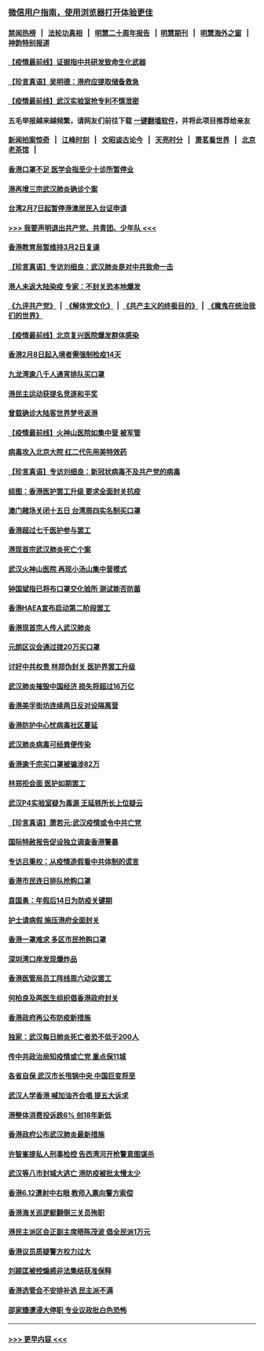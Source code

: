 ### [微信用户指南，使用浏览器打开体验更佳](https://github.com/gfw-breaker/banned-news1/blob/master/indexes/wechat-guide.md?t=0)
#### [禁闻热榜](热点新闻.md?t=0)  &nbsp;&nbsp;|&nbsp;&nbsp; [法轮功真相](https://github.com/gfw-breaker/truth/blob/master/README.md?t=0) &nbsp;&nbsp;|&nbsp;&nbsp; [明慧二十周年报告](https://github.com/gfw-breaker/mh-reports/blob/master/README.md?t=0) &nbsp;&nbsp;|&nbsp;&nbsp;[明慧期刊](https://github.com/gfw-breaker/mh-qikan) &nbsp;&nbsp;|&nbsp;&nbsp; [明慧海外之窗](https://github.com/gfw-breaker/mh-news/blob/master/README.md?t=0) &nbsp;&nbsp;|&nbsp;&nbsp; [神韵特别报道](https://github.com/gfw-breaker/mh-news/blob/master/shenyun.md?t=0)
#### [【疫情最前线】证据指中共研发致命生化武器](../pages/nsc415/n11853087.md?t=02090022) 
#### [【珍言真语】吴明德：港府应提取储备救急](../pages/nsc415/n11852734.md?t=02090022) 
#### [【疫情最前线】武汉实验室抢专利不慎泄密](../pages/nsc415/n11850310.md?t=02090022) 
#### 五毛举报越来越频繁，请网友们前往下载 [一键翻墙软件](https://github.com/gfw-breaker/ssr-accounts)，并将此项目推荐给亲友
#### [新闻拍案惊奇](https://github.com/gfw-breaker/banned-news1/blob/master/pages/link4.md) &nbsp;&nbsp;|&nbsp;&nbsp; [江峰时刻](https://github.com/gfw-breaker/banned-news1/blob/master/pages/link4.md) &nbsp;&nbsp;|&nbsp;&nbsp; [文昭谈古论今](https://github.com/gfw-breaker/banned-news1/blob/master/pages/link4.md) &nbsp;&nbsp;|&nbsp;&nbsp; [天亮时分](https://github.com/gfw-breaker/banned-news1/blob/master/pages/link4.md) &nbsp;&nbsp;|&nbsp;&nbsp; [萧茗看世界](https://github.com/gfw-breaker/banned-news1/blob/master/pages/link4.md) &nbsp;&nbsp;|&nbsp;&nbsp; [北京老茶馆](https://github.com/gfw-breaker/banned-news1/blob/master/pages/link4.md) &nbsp;&nbsp;|&nbsp;&nbsp; 
#### [香港口罩不足 医学会指至少十诊所暂停业](../pages/nsc415/n11850301.md?t=02090022) 
#### [港再增三宗武汉肺炎确诊个案](../pages/nsc415/n11850328.md?t=02090022) 
#### [台湾2月7日起暂停港澳居民入台证申请](../pages/nsc415/n11850304.md?t=02090022) 
#### [>>> 我要声明退出共产党、共青团、少年队 <<<](https://github.com/begood0513/goodnews/blob/master/quit/letter.md) 
#### [香港教育局暂维持3月2日复课](../pages/nsc415/n11850260.md?t=02090022) 
#### [【珍言真语】专访刘细良：武汉肺炎是对中共致命一击](../pages/nsc415/n11849934.md?t=02090022) 
#### [港人未返大陆染疫 专家：不封关恐本地爆发](../pages/nsc415/n11848021.md?t=02090022) 
#### [《九评共产党》](https://github.com/begood0513/9ping.md/blob/master/README.md) &nbsp;|&nbsp; [《解体党文化》](../../../../jtdwh.md/blob/master/README.md)  &nbsp;|&nbsp; [《共产主义的终极目的》](../../../../gczydzjmd.md/blob/master/README.md) &nbsp;|&nbsp; [《魔鬼在统治我们的世界》](../../../../mgztzwmdsj.md/blob/master/README.md) 
#### [【疫情最前线】北京复兴医院爆发群体感染](../pages/nsc415/n11847626.md?t=02090022) 
#### [香港2月8日起入境者需强制检疫14天](../pages/nsc415/n11847658.md?t=02090022) 
#### [九龙湾逾八千人通宵排队买口罩](../pages/nsc415/n11847647.md?t=02090022) 
#### [港民主运动获提名竞逐和平奖](../pages/nsc415/n11847633.md?t=02090022) 
#### [曾载确诊大陆客世界梦号返港](../pages/nsc415/n11847608.md?t=02090022) 
#### [【疫情最前线】火神山医院如集中营 被军管](../pages/nsc415/n11847524.md?t=02090022) 
#### [病毒攻入北京大院 红二代先用美特效药](../pages/nsc415/n11847427.md?t=02090022) 
#### [【珍言真语】专访刘细良：新冠状病毒不及共产党的病毒](../pages/nsc415/n11847164.md?t=02090022) 
#### [组图：香港医护罢工升级 要求全面封关抗疫](../pages/nsc415/n11844107.md?t=02090022) 
#### [澳门赌场关闭十五日 台湾周四实名制买口罩](../pages/nsc415/n11845083.md?t=02090022) 
#### [香港超过七千医护参与罢工](../pages/nsc415/n11845051.md?t=02090022) 
#### [港现首宗武汉肺炎死亡个案](../pages/nsc415/n11844998.md?t=02090022) 
#### [武汉火神山医院 再现小汤山集中营模式](../pages/nsc415/n11844763.md?t=02090022) 
#### [钟国斌指已将布口罩交化验所 测试能否防菌](../pages/nsc415/n11842783.md?t=02090022) 
#### [香港HAEA宣布启动第二阶段罢工](../pages/nsc415/n11842723.md?t=02090022) 
#### [香港现首宗人传人武汉肺炎](../pages/nsc415/n11842766.md?t=02090022) 
#### [元朗区议会通过拨20万买口罩](../pages/nsc415/n11842754.md?t=02090022) 
#### [讨好中共权贵 林郑伪封关 医护界罢工升级](../pages/nsc415/n11842359.md?t=02090022) 
#### [武汉肺炎摧毁中国经济 损失将超过16万亿](../pages/nsc415/n11839723.md?t=02090022) 
#### [香港美孚街坊连续两日反对设隔离营](../pages/nsc415/n11839962.md?t=02090022) 
#### [香港防护中心忧病毒社区蔓延](../pages/nsc415/n11839933.md?t=02090022) 
#### [武汉肺炎病毒可经粪便传染](../pages/nsc415/n11839939.md?t=02090022) 
#### [香港逾千宗买口罩被骗涉82万](../pages/nsc415/n11839914.md?t=02090022) 
#### [林郑拒会面 医护如期罢工](../pages/nsc415/n11839892.md?t=02090022) 
#### [武汉P4实验室疑为毒源 王延轶所长上位疑云](../pages/nsc415/n11835543.md?t=02090022) 
#### [【珍言真语】萧若元:武汉疫情或令中共亡党](../pages/nsc415/n11829394.md?t=02090022) 
#### [国际特赦报告促设独立调查香港警暴](../pages/nsc415/n11833845.md?t=02090022) 
#### [专访吕秉权：从疫情造假看中共体制的谎言](../pages/nsc415/n11833813.md?t=02090022) 
#### [香港市民连日排队抢购口罩](../pages/nsc415/n11833794.md?t=02090022) 
#### [袁国勇：年假后14日为防疫关键期](../pages/nsc415/n11831088.md?t=02090022) 
#### [护士请病假 施压港府全面封关](../pages/nsc415/n11831030.md?t=02090022) 
#### [香港一罩难求 多区市民抢购口罩](../pages/nsc415/n11831002.md?t=02090022) 
#### [深圳湾口岸发现爆炸品](../pages/nsc415/n11828802.md?t=02090022) 
#### [香港医管局员工阵线周六动议罢工](../pages/nsc415/n11828762.md?t=02090022) 
#### [何柏良及两医生组织倡香港政府封关](../pages/nsc415/n11828749.md?t=02090022) 
#### [香港政府再公布防疫新措施](../pages/nsc415/n11828716.md?t=02090022) 
#### [独家：武汉每日肺炎死亡者恐不低于200人](../pages/nsc415/n11828240.md?t=02090022) 
#### [传中共政治局知疫情或亡党 重点保11城](../pages/nsc415/n11828145.md?t=02090022) 
#### [各省自保 武汉市长甩锅中央 中国巨变将至](../pages/nsc415/n11828021.md?t=02090022) 
#### [武汉人学香港 喊加油齐合唱 提五大诉求](../pages/nsc415/n11827046.md?t=02090022) 
#### [港整体消费投诉跌6% 创18年新低](../pages/nsc415/n11817280.md?t=02090022) 
#### [香港政府公布武汉肺炎最新措施](../pages/nsc415/n11817152.md?t=02090022) 
#### [许智峯提私人刑事检控 告西湾河开枪警意图谋杀](../pages/nsc415/n11817132.md?t=02090022) 
#### [武汉等八市封城大逃亡 港防疫被批太慢太少](../pages/nsc415/n11817058.md?t=02090022) 
#### [香港6.12遭射中右眼 教师入禀向警方索偿](../pages/nsc415/n11814678.md?t=02090022) 
#### [香港海关巡逻艇翻侧三关员殉职](../pages/nsc415/n11814604.md?t=02090022) 
#### [港民主派区会正副主席晤陈茂波 倡全民派1万元](../pages/nsc415/n11814582.md?t=02090022) 
#### [香港议员质疑警方权力过大](../pages/nsc415/n11814560.md?t=02090022) 
#### [刘颕匡被控煽惑非法集结获准保释](../pages/nsc415/n11811727.md?t=02090022) 
#### [香港选管会不安排补选 民主派不满](../pages/nsc415/n11811691.md?t=02090022) 
#### [邵家臻遭浸大停职 专业议政批白色恐怖](../pages/nsc415/n11811670.md?t=02090022) 

----
#### [ >>> 更早内容 <<< ](../indexes/nsc415-earlier.md)
